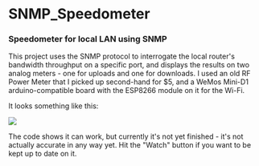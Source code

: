 # SNMP_Speedometer
### Speedometer for local LAN using SNMP

This project uses the SNMP protocol to interrogate the local router's bandwidth throughput on a specific port, and displays the results on two analog meters - one for uploads and one for downloads. I used an old RF Power Meter that I picked up second-hand for $5, and a WeMos Mini-D1 arduino-compatible board with the ESP8266 module on it for the Wi-Fi.

It looks something like this:

![](https://github.com/jackmachiela/SNMP_Speedometer/blob/master/Graphics/SNMP-Speedometer.gif)

The code shows it can work, but currently it's not yet finished - it's not actually accurate in any way yet. Hit the "Watch" button if you want to be kept up to date on it.


